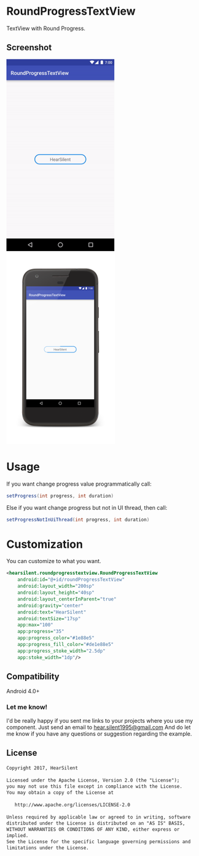 # RoundProgressTextView

TextView with Round Progress.

## Screenshot
<img src="https://raw.githubusercontent.com/hearsilent/RoundProgressTextView/master/screenshots/screenrecord.gif" height="500">
<img src="https://raw.githubusercontent.com/hearsilent/RoundProgressTextView/master/screenshots/screenshot.png" height="500">

# Usage

If you want change progress value programmatically call:
```java
setProgress(int progress, int duration)
```
Else if you want change progress but not in UI thread, then call:
```java
setProgressNotInUiThread(int progress, int duration)
```


# Customization

You can customize to what you want.
```xml
<hearsilent.roundprogresstextview.RoundProgressTextView
	android:id="@+id/roundProgressTextView"
	android:layout_width="200sp"
	android:layout_height="40sp"
	android:layout_centerInParent="true"
	android:gravity="center"
	android:text="HearSilent"
	android:textSize="17sp"
	app:max="100"
	app:progress="35"
	app:progress_color="#1e88e5"
	app:progress_fill_color="#de1e88e5"
	app:progress_stoke_width="2.5dp"
	app:stoke_width="1dp"/>
```

## Compatibility

Android 4.0+

### Let me know!

I'd be really happy if you sent me links to your projects where you use my component. Just send an email to hear.silent1995@gmail.com And do let me know if you have any questions or suggestion regarding the example. 

## License

    Copyright 2017, HearSilent

    Licensed under the Apache License, Version 2.0 (the "License");
    you may not use this file except in compliance with the License.
    You may obtain a copy of the License at

       http://www.apache.org/licenses/LICENSE-2.0

    Unless required by applicable law or agreed to in writing, software
    distributed under the License is distributed on an "AS IS" BASIS,
    WITHOUT WARRANTIES OR CONDITIONS OF ANY KIND, either express or implied.
    See the License for the specific language governing permissions and
    limitations under the License.
